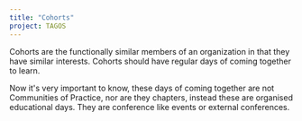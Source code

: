 ```yaml
---
title: "Cohorts"
project: TAGOS
---
```


Cohorts are the functionally similar members of an organization in that they have similar interests. Cohorts should have regular days of coming together to learn.

Now it's very important to know, these days of coming together are not Communities of Practice, nor are they chapters, instead these are organised educational days. They are conference like events or external conferences.
